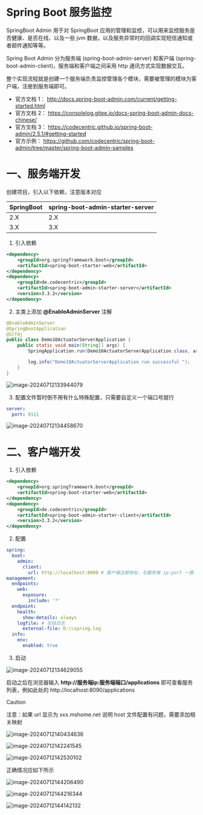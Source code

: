 # Spring Boot 服务监控

SpringBoot Admin 用于对 SpringBoot 应用的管理和监控，可以用来监控服务是否健康、是否在线、以及一些 jvm 数据，以及服务异常时的回调实现短信通知或者邮件通知等等。

Spring Boot Admin 分为服务端 (spring-boot-admin-server) 和客户端 (spring-boot-admin-client)，服务端和客户端之间采用 http 通讯方式实现数据交互。

整个实现流程就是创建一个服务端负责监控管理各个模块，需要被管理的模块为客户端，注册到服务端即可。

- 官方文档 1： http://docs.spring-boot-admin.com/current/getting-started.html
- 官方文档 2： https://consolelog.gitee.io/docs-spring-boot-admin-docs-chinese/
- 官方文档 3： https://codecentric.github.io/spring-boot-admin/2.5.1/#getting-started
- 官方示例： https://github.com/codecentric/spring-boot-admin/tree/master/spring-boot-admin-samples

# 一、服务端开发

创建项目，引入以下依赖，注意版本对应

| SpringBoot | spring-boot-admin-starter-server |
| ---------- | -------------------------------- |
| 2.X        | 2.X                              |
| 3.X        | 3.X                              |

1. 引入依赖

```xml
<dependency>
    <groupId>org.springframework.boot</groupId>
    <artifactId>spring-boot-starter-web</artifactId>
</dependency>
<dependency>
    <groupId>de.codecentric</groupId>
    <artifactId>spring-boot-admin-starter-server</artifactId>
    <version>3.3.2</version>
</dependency>
```

2. 主类上添加 **@EnableAdminServer** 注解

```java
@EnableAdminServer
@SpringBootApplication
@Slf4j
public class Demo10ActuatorServerApplication {
    public static void main(String[] args) {
        SpringApplication.run(Demo10ActuatorServerApplication.class, args);

        log.info("Demo10ActuatorServerApplication run successful ");
    }
}
```

![image-20240712133944079](https://2024-cbq-1311841992.cos.ap-beijing.myqcloud.com/picgo/202407121339131.png)

3. 配置文件暂时倒不用有什么特殊配置，只需要自定义一个端口号就行

```yaml
server:
  port: 9111
```

![image-20240712134458670](https://2024-cbq-1311841992.cos.ap-beijing.myqcloud.com/picgo/202407121344749.png)

# 二、客户端开发

1. 引入依赖

```xml
<dependency>
    <groupId>org.springframework.boot</groupId>
    <artifactId>spring-boot-starter-web</artifactId>
</dependency>
<dependency>
    <groupId>de.codecentric</groupId>
    <artifactId>spring-boot-admin-starter-client</artifactId>
    <version>3.3.2</version>
</dependency>
```

2. 配置

```yaml
spring:
  boot:
    admin:
      client:
        url: http://localhost:8090 # 客户端注册地址，与服务端 ip:port 一致
management:
  endpoints:
    web:
      exposure:
        include: '*'
  endpoint:
    health:
      show-details: always
    logfile: # 在线日志
      external-file: D:\\spring.log
  info:
    env:
      enabled: true
```

3. 启动

![image-20240712134629055](https://2024-cbq-1311841992.cos.ap-beijing.myqcloud.com/picgo/202407121346271.png)

启动之后在浏览器输入 **http://服务端ip:服务端端口/applications** 即可查看服务列表，例如此处的 http://localhost:8090/applications

> [!CAUTION]
>
> 注意：如果 url 显示为 xxx.mshome.net 说明 host 文件配置有问题，需要添加相关映射
>
> ![image-20240712140434636](https://2024-cbq-1311841992.cos.ap-beijing.myqcloud.com/picgo/202407121404246.png)
>
> ![image-20240712142241545](https://2024-cbq-1311841992.cos.ap-beijing.myqcloud.com/picgo/202407121422628.png)
>
> ![image-20240712142530102](https://2024-cbq-1311841992.cos.ap-beijing.myqcloud.com/picgo/202407121425839.png)
>
> 正确情况应如下所示

![image-20240712144206490](https://2024-cbq-1311841992.cos.ap-beijing.myqcloud.com/picgo/202407121442416.png)

![image-20240712144216344](https://2024-cbq-1311841992.cos.ap-beijing.myqcloud.com/picgo/202407121442387.png)

![image-20240712144142132](https://2024-cbq-1311841992.cos.ap-beijing.myqcloud.com/picgo/202407121441408.png)
